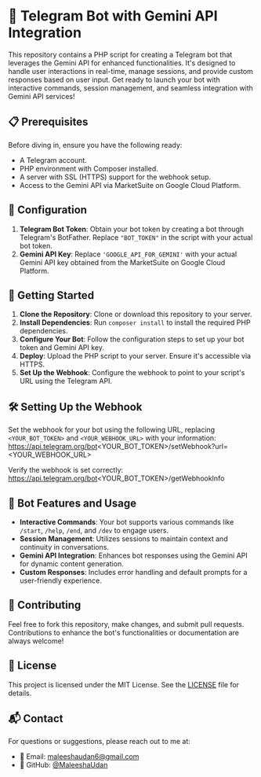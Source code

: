 # 🤖 Telegram Bot with Gemini API Integration

This repository contains a PHP script for creating a Telegram bot that leverages the Gemini API for enhanced functionalities. It's designed to handle user interactions in real-time, manage sessions, and provide custom responses based on user input. Get ready to launch your bot with interactive commands, session management, and seamless integration with Gemini API services!

## 📋 Prerequisites

Before diving in, ensure you have the following ready:

- A Telegram account.
- PHP environment with Composer installed.
- A server with SSL (HTTPS) support for the webhook setup.
- Access to the Gemini API via MarketSuite on Google Cloud Platform.

## 🔑 Configuration

1. **Telegram Bot Token**: Obtain your bot token by creating a bot through Telegram's BotFather. Replace `"BOT_TOKEN"` in the script with your actual bot token.
2. **Gemini API Key**: Replace `'GOOGLE_API_FOR_GEMINI'` with your actual Gemini API key obtained from the MarketSuite on Google Cloud Platform.

## 🚀 Getting Started

1. **Clone the Repository**: Clone or download this repository to your server.
2. **Install Dependencies**: Run `composer install` to install the required PHP dependencies.
3. **Configure Your Bot**: Follow the configuration steps to set up your bot token and Gemini API key.
4. **Deploy**: Upload the PHP script to your server. Ensure it's accessible via HTTPS.
5. **Set Up the Webhook**: Configure the webhook to point to your script's URL using the Telegram API.

## 🛠 Setting Up the Webhook

Set the webhook for your bot using the following URL, replacing `<YOUR_BOT_TOKEN>` and `<YOUR_WEBHOOK_URL>` with your information:  
https://api.telegram.org/bot<YOUR_BOT_TOKEN>/setWebhook?url=<YOUR_WEBHOOK_URL>

Verify the webhook is set correctly:  
https://api.telegram.org/bot<YOUR_BOT_TOKEN>/getWebhookInfo

## 📖 Bot Features and Usage

- **Interactive Commands**: Your bot supports various commands like `/start`, `/help`, `/end`, and `/dev` to engage users.
- **Session Management**: Utilizes sessions to maintain context and continuity in conversations.
- **Gemini API Integration**: Enhances bot responses using the Gemini API for dynamic content generation.
- **Custom Responses**: Includes error handling and default prompts for a user-friendly experience.

## 🤝 Contributing

Feel free to fork this repository, make changes, and submit pull requests. Contributions to enhance the bot's functionalities or documentation are always welcome!

## 📄 License

This project is licensed under the MIT License. See the [LICENSE](LICENSE) file for details.

## 📬 Contact

For questions or suggestions, please reach out to me at:

- 📧 Email: [maleeshaudan6@gmail.com](mailto:maleeshaudan6@gmail.com)
- 💼 GitHub: [@MaleeshaUdan](https://github.com/MaleeshaUdan)
